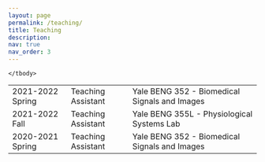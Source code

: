 ```yaml
---
layout: page
permalink: /teaching/
title: Teaching
description: 
nav: true
nav_order: 3
---
```


<table id="tbTeaching" border="0" width="100%">
	<tbody>
		<tr>
			<td>2021-2022 Spring</td><td>Teaching Assistant</td><td>Yale BENG 352 - Biomedical Signals and Images</td>
		</tr>
		<tr>
			<td>2021-2022 Fall</td><td>Teaching Assistant</td><td>Yale BENG 355L - Physiological Systems Lab</td>
		</tr>
		<tr>
			<td>2020-2021 Spring</td><td>Teaching Assistant</td><td>Yale BENG 352 - Biomedical Signals and Images</td>
		</tr>
		
	</tbody>
</table>

